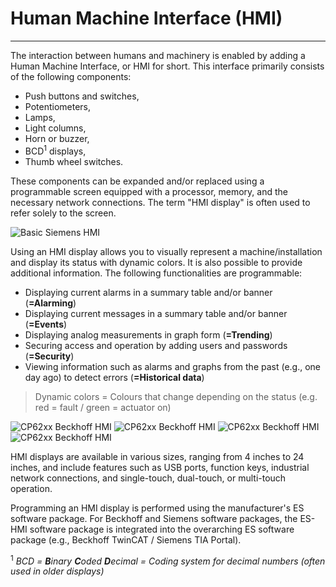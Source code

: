 # Human Machine Interface (HMI)
---
The interaction between humans and machinery is enabled by adding a Human Machine Interface, or HMI for short. This interface primarily consists of the following components:
- Push buttons and switches,
- Potentiometers,
- Lamps,
- Light columns,
- Horn or buzzer,
- BCD<sup>1</sup> displays,
- Thumb wheel switches.

These components can be expanded and/or replaced using a programmable screen equipped with a processor, memory, and the necessary network connections. The term "HMI display" is often used to refer solely to the screen.

![Basic Siemens HMI](/images/siemens_basic_hmi.png "Siemens Basic Panels, ©2020 Siemens") 

Using an HMI display allows you to visually represent a machine/installation and display its status with dynamic colors. It is also possible to provide additional information. The following functionalities are programmable:
- Displaying current alarms in a summary table and/or banner (**=Alarming**)
- Displaying current messages in a summary table and/or banner (**=Events**)
- Displaying analog measurements in graph form (**=Trending**)
- Securing access and operation by adding users and passwords (**=Security**)
- Viewing information such as alarms and graphs from the past (e.g., one day ago) to detect errors (**=Historical data**)

> Dynamic colors = Colours that change depending on the status (e.g. red = fault / green = actuator on)

![CP62xx Beckhoff HMI](/images/Beckhoff_hmi1.png "CP62xx Beckhoff HMI, ©2020 Beckhoff") ![CP62xx Beckhoff HMI](/images/Beckhoff_hmi2.png "CP62xx Beckhoff HMI, ©2020 Beckhoff") ![CP62xx Beckhoff HMI](/images/Beckhoff_hmi3.png "CP62xx Beckhoff HMI, ©2020 Beckhoff") ![CP62xx Beckhoff HMI](/images/Beckhoff_hmi4.png "CP62xx Beckhoff HMI, ©2020 Beckhoff") 

HMI displays are available in various sizes, ranging from 4 inches to 24 inches, and include features such as USB ports, function keys, industrial network connections, and single-touch, dual-touch, or multi-touch operation.

Programming an HMI display is performed using the manufacturer's ES software package. For Beckhoff and Siemens software packages, the ES-HMI software package is integrated into the overarching ES software package (e.g., Beckhoff TwinCAT / Siemens TIA Portal).

<sup>1</sup> *BCD = **B**inary **C**oded **D**ecimal = Coding system for decimal numbers (often used in older displays)*
